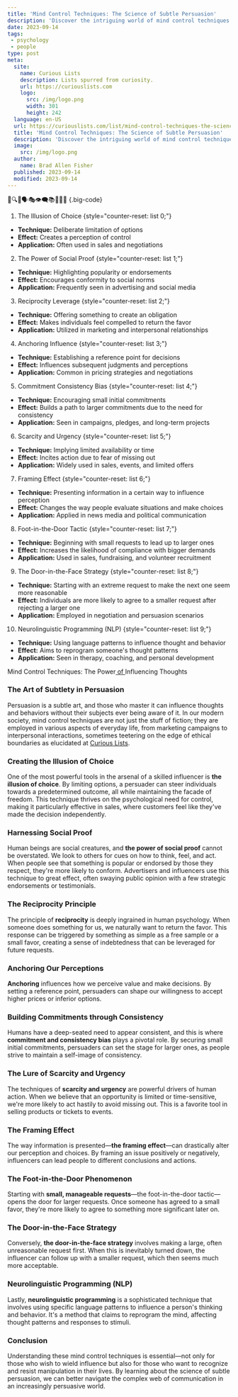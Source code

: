 ```yaml
---
title: 'Mind Control Techniques: The Science of Subtle Persuasion'
description: 'Discover the intriguing world of mind control techniques and the art of subtle persuasion. Uncover the science behind curious methods of influence.'
date: 2023-09-14
tags:
 - psychology
 - people
type: post
meta:
  site:
    name: Curious Lists
    description: Lists spurred from curiosity.
    url: https://curiouslists.com
    logo:
      src: /img/logo.png
      width: 301
      height: 242
  language: en-US
  url: https://curiouslists.com/list/mind-control-techniques-the-science-of-subtle-persuasion
  title: 'Mind Control Techniques: The Science of Subtle Persuasion'
  description: 'Discover the intriguing world of mind control techniques and the art of subtle persuasion. Uncover the science behind curious methods of influence.'
  image:
    src: /img/logo.png
  author:
    name: Brad Allen Fisher
  published: 2023-09-14
  modified: 2023-09-14
---
```



🧠🔍✨🗣️🎭👁️‍🗨️📚🤯🧲💡 {.big-code}

1. The Illusion of Choice {style="counter-reset: list 0;"}
  - **Technique:** Deliberate limitation of options
  - **Effect:** Creates a perception of control
  - **Application:** Often used in sales and negotiations

2. The Power of Social Proof {style="counter-reset: list 1;"}
  - **Technique:** Highlighting popularity or endorsements
  - **Effect:** Encourages conformity to social norms
  - **Application:** Frequently seen in advertising and social media

3. Reciprocity Leverage {style="counter-reset: list 2;"}
  - **Technique:** Offering something to create an obligation
  - **Effect:** Makes individuals feel compelled to return the favor
  - **Application:** Utilized in marketing and interpersonal relationships

4. Anchoring Influence {style="counter-reset: list 3;"}
  - **Technique:** Establishing a reference point for decisions
  - **Effect:** Influences subsequent judgments and perceptions
  - **Application:** Common in pricing strategies and negotiations

5. Commitment Consistency Bias {style="counter-reset: list 4;"}
  - **Technique:** Encouraging small initial commitments
  - **Effect:** Builds a path to larger commitments due to the need for consistency
  - **Application:** Seen in campaigns, pledges, and long-term projects

6. Scarcity and Urgency {style="counter-reset: list 5;"}
  - **Technique:** Implying limited availability or time
  - **Effect:** Incites action due to fear of missing out
  - **Application:** Widely used in sales, events, and limited offers

7. Framing Effect {style="counter-reset: list 6;"}
  - **Technique:** Presenting information in a certain way to influence perception
  - **Effect:** Changes the way people evaluate situations and make choices
  - **Application:** Applied in news media and political communication

8. Foot-in-the-Door Tactic {style="counter-reset: list 7;"}
  - **Technique:** Beginning with small requests to lead up to larger ones
  - **Effect:** Increases the likelihood of compliance with bigger demands
  - **Application:** Used in sales, fundraising, and volunteer recruitment

9. The Door-in-the-Face Strategy {style="counter-reset: list 8;"}
  - **Technique:** Starting with an extreme request to make the next one seem more reasonable
  - **Effect:** Individuals are more likely to agree to a smaller request after rejecting a larger one
  - **Application:** Employed in negotiation and persuasion scenarios

10. Neurolinguistic Programming (NLP) {style="counter-reset: list 9;"}
  - **Technique:** Using language patterns to influence thought and behavior
  - **Effect:** Aims to reprogram someone's thought patterns
  - **Application:** Seen in therapy, coaching, and personal development


Mind Control Techniques: The Power[  of  ](https://curiouslists.com/list/the-psychology-of-deception-unmasking-hidden-motives)Influencing Thoughts

### The Art of Subtlety in Persuasion
Persuasion is a subtle art, and those who master it can influence thoughts and behaviors without their subjects ever being aware of it. In our modern society, mind control techniques are not just the stuff of fiction; they are employed in various aspects of everyday life, from marketing campaigns to interpersonal interactions, sometimes teetering on the edge of ethical boundaries as elucidated at [Curious Lists](https://curiouslists.com/list/10-unseen-signals-of-dark-psychology-tactics).

### Creating the Illusion of Choice
One of the most powerful tools in the arsenal of a skilled influencer is **the illusion of choice**. By limiting options, a persuader can steer individuals towards a predetermined outcome, all while maintaining the facade of freedom. This technique thrives on the psychological need for control, making it particularly effective in sales, where customers feel like they've made the decision independently.

### Harnessing Social Proof
Human beings are social creatures, and **the power of social proof** cannot be overstated. We look to others for cues on how to think, feel, and act. When people see that something is popular or endorsed by those they respect, they're more likely to conform. Advertisers and influencers use this technique to great effect, often swaying public opinion with a few strategic endorsements or testimonials.

### The Reciprocity Principle
The principle of **reciprocity** is deeply ingrained in human psychology. When someone does something for us, we naturally want to return the favor. This response can be triggered by something as simple as a free sample or a small favor, creating a sense of indebtedness that can be leveraged for future requests.

### Anchoring Our Perceptions
**Anchoring** influences how we perceive value and make decisions. By setting a reference point, persuaders can shape our willingness to accept higher prices or inferior options.

### Building Commitments through Consistency
Humans have a deep-seated need to appear consistent, and this is where **commitment and consistency bias** plays a pivotal role. By securing small initial commitments, persuaders can set the stage for larger ones, as people strive to maintain a self-image of consistency.

### The Lure of Scarcity and Urgency
The techniques of **scarcity and urgency** are powerful drivers of human action. When we believe that an opportunity is limited or time-sensitive, we're more likely to act hastily to avoid missing out. This is a favorite tool in selling products or tickets to events.

### The Framing Effect
The way information is presented—**the framing effect**—can drastically alter our perception and choices. By framing an issue positively or negatively, influencers can lead people to different conclusions and actions.

### The Foot-in-the-Door Phenomenon
Starting with **small, manageable requests**—the foot-in-the-door tactic—opens the door for larger requests. Once someone has agreed to a small favor, they're more likely to agree to something more significant later on.

### The Door-in-the-Face Strategy
Conversely, **the door-in-the-face strategy** involves making a large, often unreasonable request first. When this is inevitably turned down, the influencer can follow up with a smaller request, which then seems much more acceptable.

### Neurolinguistic Programming (NLP)
Lastly, **neurolinguistic programming** is a sophisticated technique that involves using specific language patterns to influence a person's thinking and behavior. It's a method that claims to reprogram the mind, affecting thought patterns and responses to stimuli.

### Conclusion
Understanding these mind control techniques is essential—not only for those who wish to wield influence but also for those who want to recognize and resist manipulation in their lives. By learning about the science of subtle persuasion, we can better navigate the complex web of communication in an increasingly persuasive world.